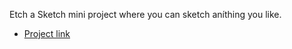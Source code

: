 Etch a Sketch mini project where you can sketch aníthing you like.
* [Project link](https://webop.github.io/etch-a-sketch/)
